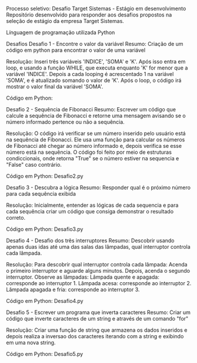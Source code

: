 Processo seletivo: Desafio Target Sistemas - Estágio em desenvolvimento
Repositório desenvolvido para responder aos desafios propostos na seleção de estágio da empresa Target Sistemas.

Línguagem de programação utilizada
Python

Desafios
Desafio 1 - Encontre o valor da variável
Resumo: Criação de um código em python para encontrar o valor de uma variável

Resolução: Inseri três variáveis 'INDICE', 'SOMA' e 'K'. Após isso entra em loop, e usando a função WHILE, que executa enquanto 'K' for menor que a variável 'INDICE'. Depois a cada looping é acrescentado 1 na variável 'SOMA', e é atualizado somando o valor de 'K'. Após o loop, o código irá mostrar o valor final da variável 'SOMA'.

Código em Python:

Desafio 2 - Sequência de Fibonacci
Resumo: Escrever um código que calcule a sequência de Fibonacci e retorne uma mensagem avisando se o número informado pertence ou não a sequência.

Resolução: O código irá verificar se um número inserido pelo usuário está na sequência de Fibonacci. Ele usa uma função para calcular os números de Fibonacci até chegar ao número informado e, depois verifica se esse número está na sequência. O código foi feito por meio de estruturas condiccionais, onde retorna "True" se o número estiver na sequencia e "False" caso contrário.

Código em Python: Desafio2.py

Desafio 3 - Descubra a lógica
Resumo: Responder qual é o próximo número para cada sequência exibida

Resolução: Inicialmente, entender as lógicas de cada sequencia e para cada sequência criar um código que consiga demonstrar o resultado correto.

Código em Python: Desafio3.py

Desafio 4 - Desafio dos três interruptores
Resumo: Descobrir usando apenas duas idas até uma das salas das lâmpadas, qual interruptor controla cada lâmpada.

Resolução: Para descobrir qual interruptor controla cada lâmpada: Acenda o primeiro interruptor e aguarde alguns minutos. Depois, acenda o segundo interruptor. Observe as lâmpadas: Lâmpada quente e apagada: corresponde ao interruptor 1. Lâmpada acesa: corresponde ao interruptor 2. Lâmpada apagada e fria: corresponde ao interruptor 3.

Código em Python: Desafio4.py

Desafio 5 - Escrever um programa que inverta caracteres
Resumo: Criar um código que inverte caracteres de um string e através de um comando "for"

Resolução: Criar uma função de string que armazena os dados inseridos e depois realiza a inversao dos caracteres iterando com a string e exibindo em uma nova string.

Código em Python: Desafio5.py
